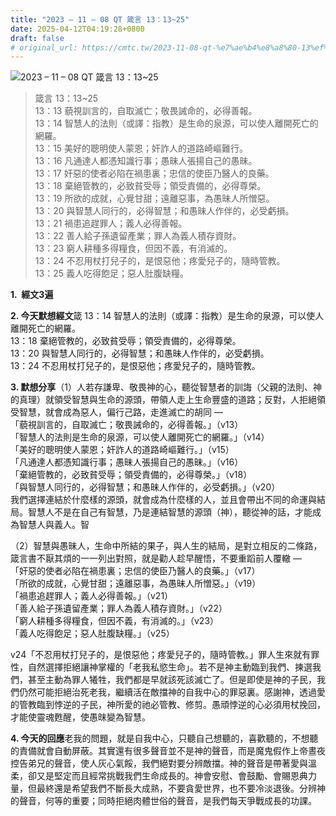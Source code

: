 ```yaml
---
title: "2023 – 11 – 08 QT 箴言 13：13~25"
date: 2025-04-12T04:19:28+0800
draft: false
# original_url: https://cmtc.tw/2023-11-08-qt-%e7%ae%b4%e8%a8%80-13%ef%bc%9a1325
---
```


![2023 – 11 – 08 QT 箴言 13：13\~25](/images/qt.jpg  "2023 – 11 – 08 QT 箴言 13：13\~25")

> 箴言 13：13\~25  
> 13：13 藐視訓言的，自取滅亡；敬畏誡命的，必得善報。  
> 13：14 智慧人的法則（或譯：指教）是生命的泉源，可以使人離開死亡的網羅。  
> 13：15 美好的聰明使人蒙恩；奸詐人的道路崎嶇難行。  
> 13：16 凡通達人都憑知識行事；愚昧人張揚自己的愚昧。  
> 13：17 奸惡的使者必陷在禍患裏；忠信的使臣乃醫人的良藥。  
> 13：18 棄絕管教的，必致貧受辱；領受責備的，必得尊榮。  
> 13：19 所欲的成就，心覺甘甜；遠離惡事，為愚昧人所憎惡。  
> 13：20 與智慧人同行的，必得智慧；和愚昧人作伴的，必受虧損。  
> 13：21 禍患追趕罪人；義人必得善報。  
> 13：22 善人給子孫遺留產業；罪人為義人積存資財。  
> 13：23 窮人耕種多得糧食，但因不義，有消滅的。  
> 13：24 不忍用杖打兒子的，是恨惡他；疼愛兒子的，隨時管教。  
> 13：25 義人吃得飽足；惡人肚腹缺糧。

**1.  經文3遍**

**2. 今天默想經文**箴 13：14 智慧人的法則（或譯：指教）是生命的泉源，可以使人離開死亡的網羅。  
13：18 棄絕管教的，必致貧受辱；領受責備的，必得尊榮。  
13：20 與智慧人同行的，必得智慧；和愚昧人作伴的，必受虧損。  
13：24 不忍用杖打兒子的，是恨惡他；疼愛兒子的，隨時管教。

**3. 默想分享**（1）人若存謙卑、敬畏神的心，聽從智慧者的訓誨（父親的法則、神的真理）就領受智慧與生命的源頭，帶領人走上生命豐盛的道路；反對，人拒絕領受智慧，就會成為惡人，偏行己路，走進滅亡的胡同 —  
「藐視訓言的，自取滅亡；敬畏誡命的，必得善報。」（v13）  
「智慧人的法則是生命的泉源，可以使人離開死亡的網羅。」（v14）  
「美好的聰明使人蒙恩；奸詐人的道路崎嶇難行。」（v15）  
「凡通達人都憑知識行事；愚昧人張揚自己的愚昧。」（v16）  
「棄絕管教的，必致貧受辱；領受責備的，必得尊榮。」（v18）  
「與智慧人同行的，必得智慧；和愚昧人作伴的，必受虧損。」（v20）  
我們選擇連結於什麼樣的源頭，就會成為什麼樣的人，並且會帶出不同的命運與結局。智慧人不是在自己有智慧，乃是連結智慧的源頭（神），聽從神的話，才能成為智慧人與義人。智

（2）智慧與愚昧人，生命中所結的果子，與人生的結局，是對立相反的二條路，箴言書不厭其煩的一一列出對照，就是勸人趁早醒悟，不要重蹈前人覆轍 —  
「奸惡的使者必陷在禍患裏；忠信的使臣乃醫人的良藥。」（v17）  
「所欲的成就，心覺甘甜；遠離惡事，為愚昧人所憎惡。」（v19）  
「禍患追趕罪人；義人必得善報。」（v21）  
「善人給子孫遺留產業；罪人為義人積存資財。」（v22）  
「窮人耕種多得糧食，但因不義，有消滅的。」（v23）  
「義人吃得飽足；惡人肚腹缺糧。」（v25）

v24「不忍用杖打兒子的，是恨惡他；疼愛兒子的，隨時管教。」罪人生來就有罪性，自然選擇拒絕讓神掌權的「老我私慾生命」。若不是神主動臨到我們、揀選我們，甚至主動為罪人犧牲，我們都是早就該死該滅亡了。但是即使是神的子民，我們仍然可能拒絕治死老我，繼續活在敵擋神的自我中心的罪惡裏。感謝神，透過愛的管教臨到悖逆的子民，神所愛的祂必管教、修剪。愚頑悖逆的心必須用杖挽回，才能使靈魂甦醒，使愚昩變為智慧。

**4. 今天的回應**老我的問題，就是自我中心，只聽自己想聽的，喜歡聽的，不想聽的責備就會自動屏蔽。其實還有很多聲音並不是神的聲音，而是魔鬼假作上帝晝夜控告弟兄的聲音，使人灰心氣餒，我們絕對要分辨敵擋。神的聲音是帶著愛與溫柔，卻又是堅定而且經常挑戰我們生命成長的。神會安慰、會鼓勵、會賜恩典力量，但最終還是希望我們不斷長大成熟，不要貪愛世界，也不要冷淡退後。分辨神的聲音，何等的重要；同時拒絕肉體世俗的聲音，是我們每天爭戰成長的功課。